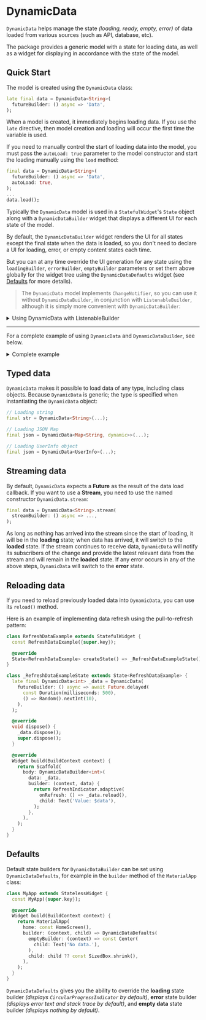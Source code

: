 # DynamicData

`DynamicData` helps manage the state *(loading, ready, empty, error)* of data loaded from various sources (such as API, database, etc).

The package provides a generic model with a state for loading data, as well as a widget for displaying in accordance with the state of the model.


## Quick Start

The model is created using the `DynamicData` class:
```dart
late final data = DynamicData<String>(
  futureBuilder: () async => 'Data',
);
```

When a model is created, it immediately begins loading data. If you use the `late` directive, then model creation and loading will occur the first time the variable is used.

If you need to manually control the start of loading data into the model, you must pass the `autoLoad: true` parameter to the model constructor and start the loading manually using the `load` method:
```dart
final data = DynamicData<String>(
  futureBuilder: () async => 'Data',
  autoLoad: true,
);
...
data.load();
```

Typically the `DynamicData` model is used in a `StatefulWidget`'s `State` object along with a `DynamicDataBuilder` widget that displays a different UI for each state of the model.

By default, the `DynamicDataBuilder` widget renders the UI for all states except the final state when the data is loaded, so you don't need to declare a UI for loading, error, or empty content states each time.

But you can at any time override the UI generation for any state using the `loadingBuilder`, `errorBuilder`, `emptyBuilder` parameters or set them above globally for the widget tree using the `DynamicDataDefaults` widget (see [Defaults](#defaults) for more details).

> The `DynamicData` model implements `ChangeNotifier`, so you can use it without `DynamicDataBuilder`, in conjunction with `ListenableBuilder`, although it is simply more convenient with `DynamicDataBuilder`:
<details>
  <summary>Using DynamicData with ListenableBuilder</summary>

```dart
ListenableBuilder(
  listenable: data,
  builder: (context, child) {
    return switch (data) {
      (DynamicData<String> d) when d.isEmpty => const Text('(empty data)'),
      (DynamicData<String> d) when d.isLoading => const CircularProgressIndicator(),
      (DynamicData<String> d) when d.hasError =>
        Text('Error: ${d.error}', style: const TextStyle(color: Colors.red)),
      (DynamicData<String> d) => Text('${d.data}'),
    };
  },
),
```
</details>

---

For a complete example of using `DynamicData` and `DynamicDataBuilder`, see below.

<details>
  <summary>Complete example</summary>

```dart
import 'package:flutter/material.dart';

// Simulate asynchronous API request
Future<String> simulatedApiRequest() async {
  return Future.delayed(const Duration(milliseconds: 300), () => 'API Response');
}

void main() {
  runApp(const MyApp());
}

class MyApp extends StatelessWidget {
  @override
  Widget build(BuildContext context) {
    return MaterialApp(
      home: Scaffold(
        body: Center(
          child: DemoWidget(),
        ),
      ),
    );
  }
}

class DemoWidget extends StatefulWidget {
  const DemoWidget({super.key});

  @override
  State<DemoWidget> createState() => _DemoWidgetState();
}

class _DemoWidgetState extends State<DemoWidget> {

  // Define dynamic data
  late final _data = DynamicData<String>(
    futureBuilder: simulatedApiRequest,
  );

  @override
  void dispose() {
    // Dispose data
    _data.dispose();
    super.dispose();
  }

  @override
  Widget build(BuildContext context) {
    // Render data
    return DynamicDataBuilder<String>(
      data: _data,
      builder: (context, data) => Text('Response: $data'),
    );
  }

}
```
</details>


## Typed data

`DynamicData` makes it possible to load data of any type, including class objects. Because `DynamicData` is generic; the type is specified when instantiating the `DynamicData` object:

```dart
// Loading string
final str = DynamicData<String>(...);

// Loading JSON Map
final json = DynamicData<Map<String, dynamic>>(...);

// Loading UserInfo object
final json = DynamicData<UserInfo>(...);
```


## Streaming data

By default, `DynamicData` expects a **Future** as the result of the data load callback. If you want to use a **Stream**, you need to use the named constructor `DynamicData.stream`:

```dart
final data = DynamicData<String>.stream(
  streamBuilder: () async => ...,
);
```

As long as nothing has arrived into the stream since the start of loading, it will be in the **loading** state; when data has arrived, it will switch to the **loaded** state. If the stream continues to receive data, `DynamicData` will notify its subscribers of the change and provide the latest relevant data from the stream and will remain in the **loaded** state. If any error occurs in any of the above steps, `DynamicData` will switch to the **error** state.


## Reloading data

If you need to reload previously loaded data into `DynamicData`, you can use its `reload()` method.

Here is an example of implementing data refresh using the pull-to-refresh pattern:

```dart
class RefreshDataExample extends StatefulWidget {
  const RefreshDataExample({super.key});

  @override
  State<RefreshDataExample> createState() => _RefreshDataExampleState();
}

class _RefreshDataExampleState extends State<RefreshDataExample> {
  late final DynamicData<int> _data = DynamicData(
    futureBuilder: () async => await Future.delayed(
      const Duration(milliseconds: 500),
      () => Random().nextInt(10),
    ),
  );

  @override
  void dispose() {
    _data.dispose();
    super.dispose();
  }

  @override
  Widget build(BuildContext context) {
    return Scaffold(
      body: DynamicDataBuilder<int>(
        data: _data,
        builder: (context, data) {
          return RefreshIndicator.adaptive(
            onRefresh: () => _data.reload(),
            child: Text('Value: $data'),
          );
        },
      ),
    );
  }
}
```


## Defaults

Default state builders for `DynamicDataBuilder` can be set using `DynamicDataDefaults`, for example in the `builder` method of the `MaterialApp` class:

```dart
class MyApp extends StatelessWidget {
  const MyApp({super.key});

  @override
  Widget build(BuildContext context) {
    return MaterialApp(
      home: const HomeScreen(),
      builder: (context, child) => DynamicDataDefaults(
        emptyBuilder: (context) => const Center(
          child: Text('No data.'),
        ),
        child: child ?? const SizedBox.shrink(),
      ),
    );
  }
}
```

`DynamicDataDefaults` gives you the ability to override the **loading** state builder *(displays `CircularProgressIndicator` by default)*, **error** state builder *(displays error text and stack trace by default)*, and **empty data** state builder *(displays nothing by default)*.
